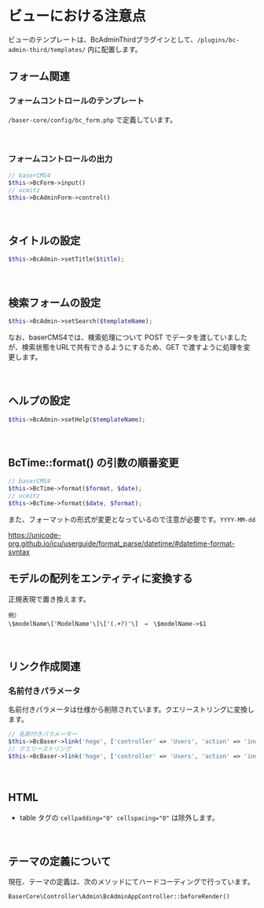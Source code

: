 # ビューにおける注意点

ビューのテンプレートは、BcAdminThirdプラグインとして、`/plugins/bc-admin-third/templates/` 内に配置します。

## フォーム関連

### フォームコントロールのテンプレート
`/baser-core/config/bc_form.php` で定義しています。

　
### フォームコントロールの出力
```php
// baserCMS4
$this->BcForm->input()
// ucmitz
$this->BcAdminForm->control()
```

　
## タイトルの設定
```php
$this->BcAdmin->setTitle($title);
```

　
## 検索フォームの設定
```php
$this->BcAdmin->setSearch($templateName);
```

なお、baserCMS4では、検索処理について POST でデータを渡していましたが、検索状態をURLで共有できるようにするため、GET で渡すように処理を変更します。

　
## ヘルプの設定
```php
$this->BcAdmin->setHelp($templateName);
```

　
## BcTime::format() の引数の順番変更

```php
// baserCMS4
$this->BcTime->format($format, $date);
// ucmitz
$this->BcTime->format($date, $format);
```

また、フォーマットの形式が変更となっているので注意が必要です。`YYYY-MM-dd`  

https://unicode-org.github.io/icu/userguide/format_parse/datetime/#datetime-format-syntax


## モデルの配列をエンティティに変換する

正規表現で置き換えます。

```
例）
\$modelName\['ModelName'\]\['(.+?)'\]　→　\$modelName->$1
```

　
## リンク作成関連

### 名前付きパラメータ

名前付きパラメータは仕様から削除されています。クエリーストリングに変換します。

```php
// 名前付きパラメーター
$this->BcBaser->link('hoge', ['controller' => 'Users', 'action' => 'index', 'name1' => 1, 'named2' => 2]);
// クエリーストリング
$this->BcBaser->link('hoge', ['controller' => 'Users', 'action' => 'index', '?' => ['name1' => 1, 'named2' => 2]]);
```

　
## HTML

- table タグの `cellpadding="0" cellspacing="0"` は除外します。

　
## テーマの定義について
現在、テーマの定義は、次のメソッドにてハードコーディングで行っています。
```php
BaserCore\Controller\Admin\BcAdminAppController::beforeRender()
```
